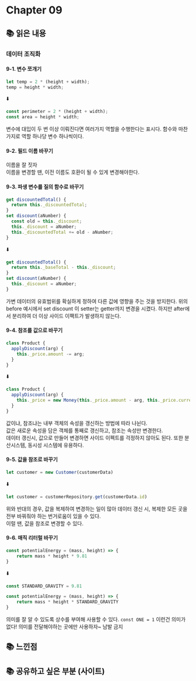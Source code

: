 # Chapter 09

## 📚 읽은 내용

### 데이터 조직화

#### 9-1. 변수 쪼개기

```javascript
let temp = 2 * (height + width);
temp = height * width;
```

⬇️

```javascript
const perimeter = 2 * (height + width);
const area = height * width;
```

변수에 대입이 두 번 이상 이뤄진다면 여러가지 역할을 수행한다는 표시다. 함수와 마찬가지로 역할 하나당 변수 하나씩이다.

#### 9-2. 필드 이름 바꾸기

이름을 잘 짓자   
이름을 변경할 땐, 이전 이름도 호환이 될 수 있게 변경해야한다.

#### 9-3. 파생 변수를 질의 함수로 바꾸기

```javascript
get discountedTotal() {
  return this._discountedTotal; 
}
set discount(aNumber) {
  const old = this._discount;
  this._discount = aNumber;
  this._discountedTotal += old - aNumber;
}
```

⬇️

```javascript
get discountedTotal() {
  return this._baseTotal - this._discount; 
}
set discount(aNumber) {
  this._discount = aNumber;
}
```

가변 데이터의 유효범위를 확실하게 정하여 다른 값에 영향을 주는 것을 방지한다. 위의 before 예시에서 set discount 이 setter는 getter까지 변경을 시켰다. 하지만 after에서 분리하여 더 이상 사이드 이팩트가 발생하지 않는다.

#### 9-4. 참조를 값으로 바꾸기

```javascript
class Product {
  applyDiscount(arg) {
    this._price.amount -= arg;
  }
}
```

⬇️

```javascript
class Product {
  applyDiscount(arg) {
    this._price = new Money(this._price.amount - arg, this._price.currency)
  }
}
```

값이냐, 참조냐는 내부 객체의 속성을 갱신하는 방법에 따라 나뉜다.   
값은 새로운 속성을 담은 객체를 통째로 갱신하고, 참조는 속성만 변경한다.   
데이터 갱신시, 값으로 만들어 변경하면 사이드 이펙트를 걱정하지 않아도 된다. 또한 분산시스템, 동시성 시스템에 유용하다.

#### 9-5. 값을 참조로 바꾸기

```javascript
let customer = new Customer(customerData)
```

⬇️

```javascript
let customer = customerRepository.get(customerData.id)
```

위와 반대의 경우, 값을 복제하여 변경하는 일이 많아 데이터 갱신 시, 복제한 모든 곳을 전부 바꿔줘야 하는 번거로움이 있을 수 있다.   
이럴 땐, 값을 참조로 변경할 수 있다.

#### 9-6. 매직 리터럴 바꾸기

```javascript
const potentialEnergy = (mass, height) => {
    return mass * height * 9.81
}
```

⬇️

```javascript
const STANDARD_GRAVITY = 9.81

const potentialEnergy = (mass, height) => {
    return mass * height * STANDARD_GRAVITY
}
```

의미를 잘 알 수 있도록 상수를 부여해 사용할 수 있다. `const ONE = 1` 이런건 의미가 없다! 의미를 전달해야하는 곳에만 사용하자~ 남발 금지

## 📚 느낀점

## 📚 공유하고 싶은 부분 (사이트)
